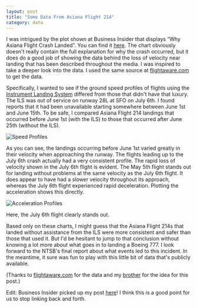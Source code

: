 ```yaml
---
layout: post
title: "Some Data From Asiana Flight 214"
category: data
---
```


I was intrigued by the plot shown at Business Insider that displays
“Why Asiana Flight Crash Landed”. You can find it
[here](http://www.businessinsider.com/chart-why-asiana-flight-214-crashed-low-speed-2013-7). The
chart obviously doesn't really contain the full explanation for why
the crash occurred, but it does do a good job of showing the data
behind the loss of velocity near landing that has been described
throughout the media. I was inspired to take a deeper look into the
data. I used the same source at
[flightaware.com](http://flightaware.com/live/flight/AAR214/history/20130702/0730Z/RKSI/KSFO)
to get the data.

Specifically, I wanted to see if the ground speed profiles of flights
using the [Instrument Landing
System](http://en.wikipedia.org/wiki/Instrument_landing_system)
differed from those that didn't have that luxury. The ILS was out of
service on runway 28L at SFO on July 6th. I found reports that it had
been unavailable starting somewhere between June 1st and June 15th. To
be safe, I compared Asiana Flight 214 landings that occurred before
June 1st (with the ILS) to those that occurred after June 25th
(without the ILS).

![Speed Profiles](http://mrphilroth.com/images/sfoflight_speed.png)

As you can see, the landings occurring before June 1st varied greatly
in their velocity when approaching the runway. The flights leading up
to the July 6th crash actually had a very consistent profile. The
rapid loss of velocity shown in the July 6th flight is evident. The
May 5th flight stands out for landing without problems at the same
velocity as the July 6th flight. It does appear to have had a slower
velocity throughout its approach, whereas the July 6th flight
experienced rapid deceleration. Plotting the acceleration shows this
directly.

![Acceleration Profiles](http://mrphilroth.com/images/sfoflight_acceleration.png)

Here, the July 6th flight clearly stands out.

Based only on these charts, I might guess that the Asiana Flight 214s
that landed without assistance from the ILS were more consistent and
safer than those that used it. But I'd be hesitant to jump to that
conclusion without knowing a lot more about what goes in to landing a
Boeing 777. I look forward to the NTSB's final report about what
events led to this incident. In the meantime, it sure was fun to play
with this little bit of data that's publicly available.

(Thanks to [flightaware.com](http://flightaware.com) for the data and my
[brother](https://github.com/imr) for the idea for this post.)

Edit: Business Insider picked up my post
[here](http://www.businessinsider.com/asiana-flight-214-speed-chart-2013-7)!
I think this is a good point for us to stop linking back and forth.

